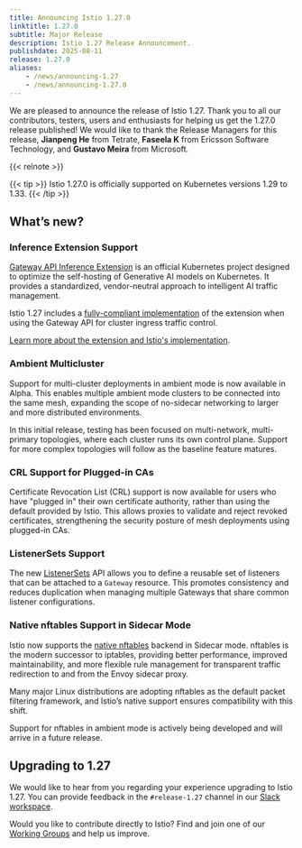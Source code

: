```yaml
---
title: Announcing Istio 1.27.0
linktitle: 1.27.0
subtitle: Major Release
description: Istio 1.27 Release Announcement.
publishdate: 2025-08-11
release: 1.27.0
aliases:
    - /news/announcing-1.27
    - /news/announcing-1.27.0
---
```


We are pleased to announce the release of Istio 1.27. Thank you to all our contributors, testers, users and enthusiasts for helping us get the 1.27.0 release published!
We would like to thank the Release Managers for this release, **Jianpeng He** from Tetrate, **Faseela K** from Ericsson Software Technology, and **Gustavo Meira** from Microsoft.

{{< relnote >}}

{{< tip >}}
Istio 1.27.0 is officially supported on Kubernetes versions 1.29 to 1.33.
{{< /tip >}}

## What’s new?

### Inference Extension Support

[Gateway API Inference Extension](https://gateway-api-inference-extension.sigs.k8s.io/) is an official Kubernetes project designed to optimize the self-hosting of Generative AI models on Kubernetes. It provides a standardized, vendor-neutral approach to intelligent AI traffic management.

Istio 1.27 includes a [fully-compliant implementation](https://gateway-api-inference-extension.sigs.k8s.io/implementations/gateways/#istio) of the extension when using the Gateway API for cluster ingress traffic control.

[Learn more about the extension and Istio's implementation](/pt-br/blog/2025/inference-extension-support/).

### Ambient Multicluster

Support for multi-cluster deployments in ambient mode is now available in Alpha. This enables multiple ambient mode clusters to be connected into the same mesh, expanding the scope of no-sidecar networking to larger and more distributed environments.

In this initial release, testing has been focused on multi-network, multi-primary topologies, where each cluster runs its own control plane. Support for more complex topologies will follow as the baseline feature matures.

### CRL Support for Plugged-in CAs

Certificate Revocation List (CRL) support is now available for users who have "plugged in" their own certificate authority, rather than using the default provided by Istio.  This allows proxies to validate and reject revoked certificates, strengthening the security posture of mesh deployments using plugged-in CAs.

### ListenerSets Support

The new [ListenerSets](https://gateway-api.sigs.k8s.io/geps/gep-1713) API allows you to define a reusable set of listeners that can be attached to a `Gateway` resource. This promotes consistency and reduces duplication when managing multiple Gateways that share common listener configurations.

### Native nftables Support in Sidecar Mode

Istio now supports the [native nftables](https://github.com/istio/istio/issues/47821) backend in Sidecar mode. nftables is the modern successor to iptables, providing better performance, improved maintainability, and more flexible rule management for transparent traffic redirection to and from the Envoy sidecar proxy.

Many major Linux distributions are adopting nftables as the default packet filtering framework, and Istio’s native support ensures compatibility with this shift.

Support for nftables in ambient mode is actively being developed and will arrive in a future release.

## Upgrading to 1.27

We would like to hear from you regarding your experience upgrading to Istio 1.27. You can provide feedback in the `#release-1.27` channel in our [Slack workspace](https://slack.istio.io/).

Would you like to contribute directly to Istio? Find and join one of our [Working Groups](https://github.com/istio/community/blob/master/WORKING-GROUPS.md) and help us improve.

